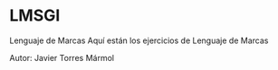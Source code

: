 # LMSGI
Lenguaje de Marcas
Aquí están los ejercicios de Lenguaje de Marcas 

Autor: Javier Torres Mármol
